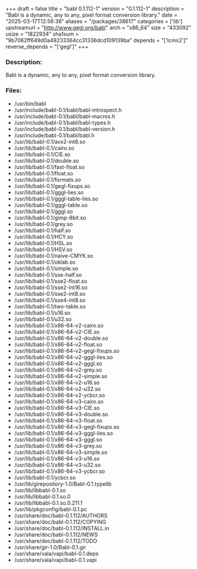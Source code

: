 +++
draft = false
title = "babl 0.1.112-1"
version = "0.1.112-1"
description = "Babl is a dynamic, any to any, pixel format conversion library."
date = "2025-03-17T12:56:38"
aliases = "/packages/38617"
categories = ['lib']
upstreamurl = "http://www.gegl.org/babl"
arch = "x86_64"
size = "433092"
usize = "1822934"
sha1sum = "9b7062ff649d0a49233364cc31336dcd109139ba"
depends = "['lcms2']"
reverse_depends = "['gegl']"
+++
### Description: 
Babl is a dynamic, any to any, pixel format conversion library.

### Files: 
* /usr/bin/babl
* /usr/include/babl-0.1/babl/babl-introspect.h
* /usr/include/babl-0.1/babl/babl-macros.h
* /usr/include/babl-0.1/babl/babl-types.h
* /usr/include/babl-0.1/babl/babl-version.h
* /usr/include/babl-0.1/babl/babl.h
* /usr/lib/babl-0.1/avx2-int8.so
* /usr/lib/babl-0.1/cairo.so
* /usr/lib/babl-0.1/CIE.so
* /usr/lib/babl-0.1/double.so
* /usr/lib/babl-0.1/fast-float.so
* /usr/lib/babl-0.1/float.so
* /usr/lib/babl-0.1/formats.so
* /usr/lib/babl-0.1/gegl-fixups.so
* /usr/lib/babl-0.1/gggl-lies.so
* /usr/lib/babl-0.1/gggl-table-lies.so
* /usr/lib/babl-0.1/gggl-table.so
* /usr/lib/babl-0.1/gggl.so
* /usr/lib/babl-0.1/gimp-8bit.so
* /usr/lib/babl-0.1/grey.so
* /usr/lib/babl-0.1/half.so
* /usr/lib/babl-0.1/HCY.so
* /usr/lib/babl-0.1/HSL.so
* /usr/lib/babl-0.1/HSV.so
* /usr/lib/babl-0.1/naive-CMYK.so
* /usr/lib/babl-0.1/oklab.so
* /usr/lib/babl-0.1/simple.so
* /usr/lib/babl-0.1/sse-half.so
* /usr/lib/babl-0.1/sse2-float.so
* /usr/lib/babl-0.1/sse2-int16.so
* /usr/lib/babl-0.1/sse2-int8.so
* /usr/lib/babl-0.1/sse4-int8.so
* /usr/lib/babl-0.1/two-table.so
* /usr/lib/babl-0.1/u16.so
* /usr/lib/babl-0.1/u32.so
* /usr/lib/babl-0.1/x86-64-v2-cairo.so
* /usr/lib/babl-0.1/x86-64-v2-CIE.so
* /usr/lib/babl-0.1/x86-64-v2-double.so
* /usr/lib/babl-0.1/x86-64-v2-float.so
* /usr/lib/babl-0.1/x86-64-v2-gegl-fixups.so
* /usr/lib/babl-0.1/x86-64-v2-gggl-lies.so
* /usr/lib/babl-0.1/x86-64-v2-gggl.so
* /usr/lib/babl-0.1/x86-64-v2-grey.so
* /usr/lib/babl-0.1/x86-64-v2-simple.so
* /usr/lib/babl-0.1/x86-64-v2-u16.so
* /usr/lib/babl-0.1/x86-64-v2-u32.so
* /usr/lib/babl-0.1/x86-64-v2-ycbcr.so
* /usr/lib/babl-0.1/x86-64-v3-cairo.so
* /usr/lib/babl-0.1/x86-64-v3-CIE.so
* /usr/lib/babl-0.1/x86-64-v3-double.so
* /usr/lib/babl-0.1/x86-64-v3-float.so
* /usr/lib/babl-0.1/x86-64-v3-gegl-fixups.so
* /usr/lib/babl-0.1/x86-64-v3-gggl-lies.so
* /usr/lib/babl-0.1/x86-64-v3-gggl.so
* /usr/lib/babl-0.1/x86-64-v3-grey.so
* /usr/lib/babl-0.1/x86-64-v3-simple.so
* /usr/lib/babl-0.1/x86-64-v3-u16.so
* /usr/lib/babl-0.1/x86-64-v3-u32.so
* /usr/lib/babl-0.1/x86-64-v3-ycbcr.so
* /usr/lib/babl-0.1/ycbcr.so
* /usr/lib/girepository-1.0/Babl-0.1.typelib
* /usr/lib/libbabl-0.1.so
* /usr/lib/libbabl-0.1.so.0
* /usr/lib/libbabl-0.1.so.0.211.1
* /usr/lib/pkgconfig/babl-0.1.pc
* /usr/share/doc/babl-0.1.112/AUTHORS
* /usr/share/doc/babl-0.1.112/COPYING
* /usr/share/doc/babl-0.1.112/INSTALL.in
* /usr/share/doc/babl-0.1.112/NEWS
* /usr/share/doc/babl-0.1.112/TODO
* /usr/share/gir-1.0/Babl-0.1.gir
* /usr/share/vala/vapi/babl-0.1.deps
* /usr/share/vala/vapi/babl-0.1.vapi
